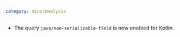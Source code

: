 ```yaml
---
category: minorAnalysis
---
```

* The query `java/non-serializable-field` is now enabled for Kotlin.
